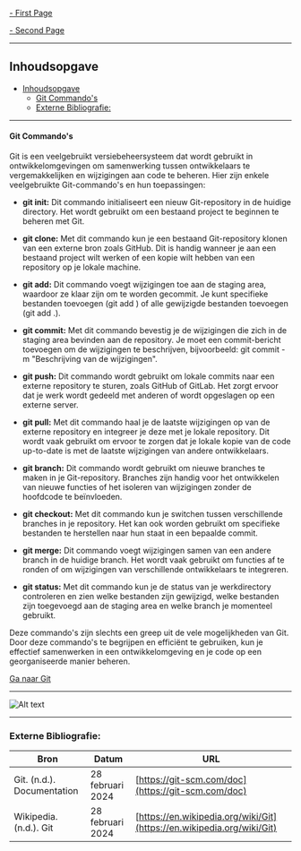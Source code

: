 [- First Page](index.md)

[- Second Page](S_markdown.md)

----------------------------

## Inhoudsopgave
- [Inhoudsopgave](#inhoudsopgave)
    - [Git Commando's ](#git-commandos-)
  - [Externe Bibliografie:](#externe-bibliografie)

----------------------------

#### Git Commando's <a id="git-commandos"></a>

Git is een veelgebruikt versiebeheersysteem dat wordt gebruikt in ontwikkelomgevingen om samenwerking tussen ontwikkelaars te vergemakkelijken en wijzigingen aan code te beheren. Hier zijn enkele veelgebruikte Git-commando's en hun toepassingen:

- **git init:** Dit commando initialiseert een nieuw Git-repository in de huidige directory. Het wordt gebruikt om een bestaand project te beginnen te beheren met Git.

- **git clone:** Met dit commando kun je een bestaand Git-repository klonen van een externe bron zoals GitHub. Dit is handig wanneer je aan een bestaand project wilt werken of een kopie wilt hebben van een repository op je lokale machine.

- **git add:** Dit commando voegt wijzigingen toe aan de staging area, waardoor ze klaar zijn om te worden gecommit. Je kunt specifieke bestanden toevoegen (git add <bestandsnaam>) of alle gewijzigde bestanden toevoegen (git add .).

- **git commit:** Met dit commando bevestig je de wijzigingen die zich in de staging area bevinden aan de repository. Je moet een commit-bericht toevoegen om de wijzigingen te beschrijven, bijvoorbeeld: git commit -m "Beschrijving van de wijzigingen".

- **git push:** Dit commando wordt gebruikt om lokale commits naar een externe repository te sturen, zoals GitHub of GitLab. Het zorgt ervoor dat je werk wordt gedeeld met anderen of wordt opgeslagen op een externe server.

- **git pull:** Met dit commando haal je de laatste wijzigingen op van de externe repository en integreer je deze met je lokale repository. Dit wordt vaak gebruikt om ervoor te zorgen dat je lokale kopie van de code up-to-date is met de laatste wijzigingen van andere ontwikkelaars.

- **git branch:** Dit commando wordt gebruikt om nieuwe branches te maken in je Git-repository. Branches zijn handig voor het ontwikkelen van nieuwe functies of het isoleren van wijzigingen zonder de hoofdcode te beïnvloeden.

- **git checkout:** Met dit commando kun je switchen tussen verschillende branches in je repository. Het kan ook worden gebruikt om specifieke bestanden te herstellen naar hun staat in een bepaalde commit.

- **git merge:** Dit commando voegt wijzigingen samen van een andere branch in de huidige branch. Het wordt vaak gebruikt om functies af te ronden of om wijzigingen van verschillende ontwikkelaars te integreren.

- **git status:** Met dit commando kun je de status van je werkdirectory controleren en zien welke bestanden zijn gewijzigd, welke bestanden zijn toegevoegd aan de staging area en welke branch je momenteel gebruikt.

Deze commando's zijn slechts een greep uit de vele mogelijkheden van Git. Door deze commando's te begrijpen en efficiënt te gebruiken, kun je effectief samenwerken in een ontwikkelomgeving en je code op een georganiseerde manier beheren.

[Ga naar Git](https://git-scm.com/)

----------------------------

![Alt text](images/gotclone.png)

----------------------------

### Externe Bibliografie: 

| Bron                                       | Datum                | URL                                                |
|--------------------------------------------|----------------------|----------------------------------------------------|
| Git. (n.d.). Documentation                 | 28 februari 2024     | [https://git-scm.com/doc](https://git-scm.com/doc) |
| Wikipedia. (n.d.). Git                     | 28 februari 2024     | [https://en.wikipedia.org/wiki/Git](https://en.wikipedia.org/wiki/Git) |
